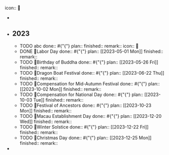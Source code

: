 icon:: 🔆

-
- ## 2023
	- TODO  abc
	  done:: #{"{"}
	  plan:: 
	  finished::
	  remark::
	  icon:: 🔆
	- DONE 🔆Labor Day
	  done:: #{"{"}
	  plan:: [[2023-05-01 Mon]] 
	  finished::
	  remark::
	- TODO 🔆Birthday of Buddha
	  done:: #{"{"}
	  plan:: [[2023-05-26 Fri]] 
	  finished::
	  remark::
	- TODO 🔆Dragon Boat Festival
	  done:: #{"{"}
	  plan:: [[2023-06-22 Thu]] 
	  finished::
	  remark::
	- TODO 🔆Compensation for Mid-Autumn Festival
	  done:: #{"{"}
	  plan:: [[2023-10-02 Mon]]
	  finished::
	  remark::
	- TODO 🔆Compensation for National Day
	  done:: #{"{"}
	  plan:: [[2023-10-03 Tue]]
	  finished::
	  remark::
	- TODO 🔆Festival of Ancestors
	  done:: #{"{"}
	  plan:: [[2023-10-23 Mon]]
	  finished::
	  remark::
	- TODO 🔆Macau Establishment Day
	  done:: #{"{"}
	  plan:: [[2023-12-20 Wed]]
	  finished::
	  remark::
	- TODO 🔆Winter Solstice
	  done:: #{"{"}
	  plan:: [[2023-12-22 Fri]]
	  finished::
	  remark::
	- TODO 🔆Christmas Day
	  done:: #{"{"}
	  plan:: [[2023-12-25 Mon]]
	  finished::
	  remark::
-